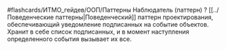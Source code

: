 #flashcards/ИТМО_гейдев/ООП/Паттерны
Наблюдатель (паттерн)
?
[[../Поведенческие паттерны|Поведенческий]] паттерн проектирования, обеспечивающий уведомление подписанных на событие объектов. Хранит в себе список подписанных, и в момент наступления определенного события вызывает их все.
